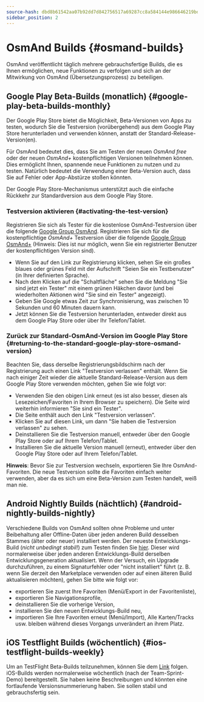 ```yaml
---
source-hash: dbd8b61542aa07b92dd7d842756517a69287cc8a584144e986646219bdfa3dd4
sidebar_position: 2
---
```


# OsmAnd Builds {#osmand-builds}

OsmAnd veröffentlicht täglich mehrere gebrauchsfertige Builds, die es Ihnen ermöglichen, neue Funktionen zu verfolgen und sich an der Mitwirkung von OsmAnd (Übersetzungsprozess) zu beteiligen.

## Google Play Beta-Builds (monatlich) {#google-play-beta-builds-monthly}

Der Google Play Store bietet die Möglichkeit, Beta-Versionen von
Apps zu testen, wodurch Sie die Testversion
(vorübergehend) aus dem Google Play Store herunterladen und verwenden können, anstatt der Standard-Release-Version(en).

Für OsmAnd bedeutet dies, dass Sie am Testen der neuen *OsmAnd
free* oder der neuen *OsmAnd+* kostenpflichtigen Versionen teilnehmen können. Dies ermöglicht Ihnen,
spannende neue Funktionen zu nutzen und zu testen. Natürlich bedeutet die Verwendung einer Beta-Version auch, dass
Sie auf Fehler oder App-Abstürze stoßen könnten.

Der Google Play Store-Mechanismus unterstützt auch die einfache Rückkehr zur
Standardversion aus dem Google Play Store.


### Testversion aktivieren {#activating-the-test-version}

Registrieren Sie sich als Tester für die kostenlose OsmAnd-Testversion über die folgende [Google Group OsmAnd](https://play.google.com/apps/testing/net.osmand). Registrieren Sie sich für die kostenpflichtige *OsmAnd+* Testversion über die folgende [Google Group OsmAnd+](https://play.google.com/apps/testing/net.osmand.plus/testing) (Hinweis: Dies ist nur möglich, wenn Sie ein registrierter Benutzer der kostenpflichtigen Version sind).

- Wenn Sie auf den Link zur Registrierung klicken, sehen Sie ein großes blaues oder grünes Feld mit der Aufschrift "Seien Sie ein Testbenutzer" (in Ihrer definierten Sprache).
- Nach dem Klicken auf die "Schaltfläche" sehen Sie die Meldung "Sie sind jetzt ein Tester" mit einem grünen Häkchen davor (und bei wiederholten Aktionen wird "Sie sind ein Tester" angezeigt).
- Geben Sie Google etwas Zeit zur Synchronisierung, was zwischen 10 Sekunden und 60 Minuten dauern kann.
- Jetzt können Sie die Testversion herunterladen, entweder direkt aus dem Google Play Store oder über Ihr Telefon/Tablet.

### Zurück zur Standard-OsmAnd-Version im Google Play Store {#returning-to-the-standard-google-play-store-osmand-version}

Beachten Sie, dass derselbe Registrierungsbildschirm nach der Registrierung auch einen Link "Testversion verlassen" enthält. Wenn Sie nach einiger Zeit wieder die aktuelle Standard-Release-Version aus dem Google Play Store verwenden möchten, gehen Sie wie folgt vor:

- Verwenden Sie den obigen Link erneut (es ist also besser, diesen als Lesezeichen/Favoriten in Ihrem Browser zu speichern). Die Seite wird weiterhin informieren "Sie sind ein Tester".
- Die Seite enthält auch den Link "Testversion verlassen".
- Klicken Sie auf diesen Link, um dann "Sie haben die Testversion verlassen" zu sehen.
- Deinstallieren Sie die Testversion manuell, entweder über den Google Play Store oder auf Ihrem Telefon/Tablet.
- Installieren Sie die aktuelle Version manuell (erneut), entweder über den Google Play Store oder auf Ihrem Telefon/Tablet.

**Hinweis**: Bevor Sie zur Testversion wechseln, exportieren Sie Ihre OsmAnd-Favoriten. Die neue Testversion sollte die Favoriten einfach weiter verwenden, aber da es sich um eine Beta-Version zum Testen handelt, weiß man nie.

## Android Nightly Builds (nächtlich) {#android-nightly-builds-nightly}

Verschiedene Builds von OsmAnd sollten ohne Probleme und unter Beibehaltung aller Offline-Daten über jeden anderen Build desselben Stammes (älter oder neuer) installiert werden. Der neueste Entwicklungs-Build (*nicht unbedingt stabil!*) zum Testen finden Sie [hier](https://download.osmand.net/latest-night-build/OsmAnd-default.apk). Dieser wird normalerweise über jeden anderen Entwicklungs-Build derselben Entwicklungsgeneration aktualisiert. Wenn der Versuch, ein Upgrade durchzuführen, zu einem Signaturfehler oder "nicht installiert" führt (z. B. wenn Sie derzeit den Marketplace verwenden oder auf einen älteren Build aktualisieren möchten), gehen Sie bitte wie folgt vor:

- exportieren Sie zuerst Ihre Favoriten (Menü/Export in der Favoritenliste),
- exportieren Sie Navigationsprofile,
- deinstallieren Sie die vorherige Version,
- installieren Sie den neuen Entwicklungs-Build neu,
- importieren Sie Ihre Favoriten erneut (Menü/Import),
Alle Karten/Tracks usw. bleiben während dieses Vorgangs unverändert an ihrem Platz.

## iOS Testflight Builds (wöchentlich) {#ios-testflight-builds-weekly}

Um an TestFlight Beta-Builds teilzunehmen, können Sie dem [Link](https://testflight.apple.com/join/7poGNCKy) folgen. iOS-Builds werden normalerweise wöchentlich (nach der Team-Sprint-Demo) bereitgestellt. Sie haben keine Beschreibungen und könnten eine fortlaufende Versionsnummerierung haben. Sie sollen stabil und gebrauchsfertig sein.